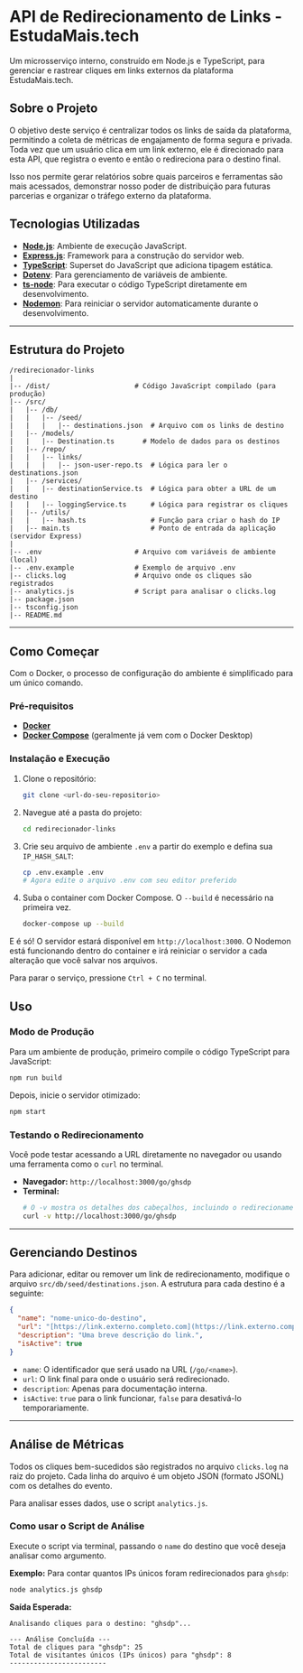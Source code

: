 # API de Redirecionamento de Links - EstudaMais.tech

Um microsserviço interno, construído em Node.js e TypeScript, para gerenciar e
rastrear cliques em links externos da plataforma EstudaMais.tech.

## Sobre o Projeto

O objetivo deste serviço é centralizar todos os links de saída da plataforma,
permitindo a coleta de métricas de engajamento de forma segura e privada. Toda
vez que um usuário clica em um link externo, ele é direcionado para esta API,
que registra o evento e então o redireciona para o destino final.

Isso nos permite gerar relatórios sobre quais parceiros e ferramentas são mais
acessados, demonstrar nosso poder de distribuição para futuras parcerias e
organizar o tráfego externo da plataforma.

## Tecnologias Utilizadas

- **[Node.js](https://nodejs.org/)**: Ambiente de execução JavaScript.
- **[Express.js](https://expressjs.com/)**: Framework para a construção do
  servidor web.
- **[TypeScript](https://www.typescriptlang.org/)**: Superset do JavaScript que
  adiciona tipagem estática.
- **[Dotenv](https://github.com/motdotla/dotenv)**: Para gerenciamento de
  variáveis de ambiente.
- **[ts-node](https://github.com/TypeStrong/ts-node)**: Para executar o código
  TypeScript diretamente em desenvolvimento.
- **[Nodemon](https://nodemon.io/)**: Para reiniciar o servidor automaticamente
  durante o desenvolvimento.

---

## Estrutura do Projeto

```
/redirecionador-links
|
|-- /dist/                     # Código JavaScript compilado (para produção)
|-- /src/
|   |-- /db/
|   |   |-- /seed/
|   |   |   |-- destinations.json  # Arquivo com os links de destino
|   |-- /models/
|   |   |-- Destination.ts       # Modelo de dados para os destinos
|   |-- /repo/
|   |   |-- links/
|   |   |   |-- json-user-repo.ts  # Lógica para ler o destinations.json
|   |-- /services/
|   |   |-- destinationService.ts  # Lógica para obter a URL de um destino
|   |   |-- loggingService.ts      # Lógica para registrar os cliques
|   |-- /utils/
|   |   |-- hash.ts                # Função para criar o hash do IP
|   |-- main.ts                    # Ponto de entrada da aplicação (servidor Express)
|
|-- .env                       # Arquivo com variáveis de ambiente (local)
|-- .env.example               # Exemplo de arquivo .env
|-- clicks.log                 # Arquivo onde os cliques são registrados
|-- analytics.js               # Script para analisar o clicks.log
|-- package.json
|-- tsconfig.json
|-- README.md
```

---

## Como Começar

Com o Docker, o processo de configuração do ambiente é simplificado para um
único comando.

### Pré-requisitos

- **[Docker](https://www.docker.com/products/docker-desktop/)**
- **[Docker Compose](https://docs.docker.com/compose/install/)** (geralmente já
  vem com o Docker Desktop)

### Instalação e Execução

1.  Clone o repositório:
    ```bash
    git clone <url-do-seu-repositorio>
    ```
2.  Navegue até a pasta do projeto:
    ```bash
    cd redirecionador-links
    ```
3.  Crie seu arquivo de ambiente `.env` a partir do exemplo e defina sua
    `IP_HASH_SALT`:
    ```bash
    cp .env.example .env
    # Agora edite o arquivo .env com seu editor preferido
    ```
4.  Suba o container com Docker Compose. O `--build` é necessário na primeira
    vez.
    ```bash
    docker-compose up --build
    ```

E é só! O servidor estará disponível em `http://localhost:3000`. O Nodemon está
funcionando dentro do container e irá reiniciar o servidor a cada alteração que
você salvar nos arquivos.

Para parar o serviço, pressione `Ctrl + C` no terminal.

## Uso

### Modo de Produção

Para um ambiente de produção, primeiro compile o código TypeScript para
JavaScript:

```bash
npm run build
```

Depois, inicie o servidor otimizado:

```bash
npm start
```

### Testando o Redirecionamento

Você pode testar acessando a URL diretamente no navegador ou usando uma
ferramenta como o `curl` no terminal.

- **Navegador:** `http://localhost:3000/go/ghsdp`
- **Terminal:**
  ```bash
  # O -v mostra os detalhes dos cabeçalhos, incluindo o redirecionamento 302
  curl -v http://localhost:3000/go/ghsdp
  ```

---

## Gerenciando Destinos

Para adicionar, editar ou remover um link de redirecionamento, modifique o
arquivo `src/db/seed/destinations.json`. A estrutura para cada destino é a
seguinte:

```json
{
  "name": "nome-unico-do-destino",
  "url": "[https://link.externo.completo.com](https://link.externo.completo.com)",
  "description": "Uma breve descrição do link.",
  "isActive": true
}
```

- `name`: O identificador que será usado na URL (`/go/<name>`).
- `url`: O link final para onde o usuário será redirecionado.
- `description`: Apenas para documentação interna.
- `isActive`: `true` para o link funcionar, `false` para desativá-lo
  temporariamente.

---

## Análise de Métricas

Todos os cliques bem-sucedidos são registrados no arquivo `clicks.log` na raiz
do projeto. Cada linha do arquivo é um objeto JSON (formato JSONL) com os
detalhes do evento.

Para analisar esses dados, use o script `analytics.js`.

### Como usar o Script de Análise

Execute o script via terminal, passando o `name` do destino que você deseja
analisar como argumento.

**Exemplo:** Para contar quantos IPs únicos foram redirecionados para `ghsdp`:

```bash
node analytics.js ghsdp
```

**Saída Esperada:**

```
Analisando cliques para o destino: "ghsdp"...

--- Análise Concluída ---
Total de cliques para "ghsdp": 25
Total de visitantes únicos (IPs únicos) para "ghsdp": 8
------------------------
```

